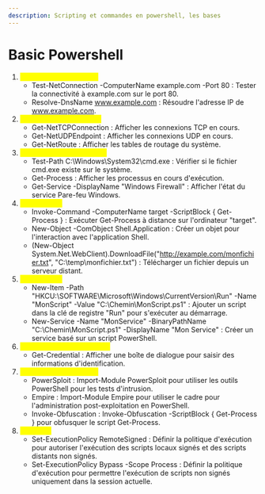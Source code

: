 ```yaml
---
description: Scripting et commandes en powershell, les bases
---
```


# Basic Powershell

1. <mark style="color:yellow;">Découverte du Réseau :</mark>
   * Test-NetConnection -ComputerName example.com -Port 80 : Tester la connectivité à example.com sur le port 80.
   * Resolve-DnsName www.example.com : Résoudre l'adresse IP de www.example.com.
2. <mark style="color:yellow;">Enumération du Réseau :</mark>
   * Get-NetTCPConnection : Afficher les connexions TCP en cours.
   * Get-NetUDPEndpoint : Afficher les connexions UDP en cours.
   * Get-NetRoute : Afficher les tables de routage du système.
3. <mark style="color:yellow;">Analyse de Vulnérabilités :</mark>
   * Test-Path C:\Windows\System32\cmd.exe : Vérifier si le fichier cmd.exe existe sur le système.
   * Get-Process : Afficher les processus en cours d'exécution.
   * Get-Service -DisplayName "Windows Firewall" : Afficher l'état du service Pare-feu Windows.
4. <mark style="color:yellow;">Exploitation :</mark>
   * Invoke-Command -ComputerName target -ScriptBlock { Get-Process } : Exécuter Get-Process à distance sur l'ordinateur "target".
   * New-Object -ComObject Shell.Application : Créer un objet pour l'interaction avec l'application Shell.
   * (New-Object System.Net.WebClient).DownloadFile("http://example.com/monfichier.txt", "C:\temp\monfichier.txt") : Télécharger un fichier depuis un serveur distant.
5. <mark style="color:yellow;">Persistence :</mark>
   * New-Item -Path "HKCU:\SOFTWARE\Microsoft\Windows\CurrentVersion\Run" -Name "MonScript" -Value "C:\Chemin\MonScript.ps1" : Ajouter un script dans la clé de registre "Run" pour s'exécuter au démarrage.
   * New-Service -Name "MonService" -BinaryPathName "C:\Chemin\MonScript.ps1" -DisplayName "Mon Service" : Créer un service basé sur un script PowerShell.
6. <mark style="color:yellow;">Capture de Mots de Passe :</mark>
   * Get-Credential : Afficher une boîte de dialogue pour saisir des informations d'identification.
7. <mark style="color:yellow;">Utilitaires pour Pentest :</mark>
   * PowerSploit : Import-Module PowerSploit pour utiliser les outils PowerShell pour les tests d'intrusion.
   * Empire : Import-Module Empire pour utiliser le cadre pour l'administration post-exploitation en PowerShell.
   * Invoke-Obfuscation : Invoke-Obfuscation -ScriptBlock { Get-Process } pour obfusquer le script Get-Process.
8. <mark style="color:yellow;">Sécurité :</mark>
   * Set-ExecutionPolicy RemoteSigned : Définir la politique d'exécution pour autoriser l'exécution des scripts locaux signés et des scripts distants non signés.
   * Set-ExecutionPolicy Bypass -Scope Process : Définir la politique d'exécution pour permettre l'exécution de scripts non signés uniquement dans la session actuelle.
